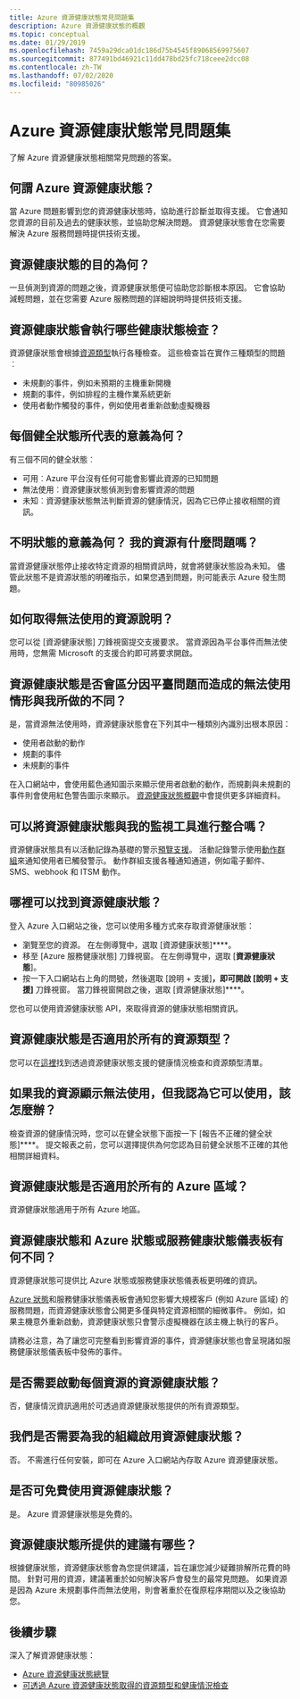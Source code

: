 ```yaml
---
title: Azure 資源健康狀態常見問題集
description: Azure 資源健康狀態的概觀
ms.topic: conceptual
ms.date: 01/29/2019
ms.openlocfilehash: 7459a29dca01dc186d75b4545f89068569975607
ms.sourcegitcommit: 877491bd46921c11dd478bd25fc718ceee2dcc08
ms.contentlocale: zh-TW
ms.lasthandoff: 07/02/2020
ms.locfileid: "80985026"
---
```

# <a name="azure-resource-health-faq"></a>Azure 資源健康狀態常見問題集
了解 Azure 資源健康狀態相關常見問題的答案。

## <a name="what-is-azure-resource-health"></a>何謂 Azure 資源健康狀態？
當 Azure 問題影響到您的資源健康狀態時，協助進行診斷並取得支援。 它會通知您資源的目前及過去的健康狀態，並協助您解決問題。 資源健康狀態會在您需要解決 Azure 服務問題時提供技術支援。  

## <a name="what-is-the-resource-health-intended-for"></a>資源健康狀態的目的為何？
一旦偵測到資源的問題之後，資源健康狀態便可協助您診斷根本原因。 它會協助減輕問題，並在您需要 Azure 服務問題的詳細說明時提供技術支援。

## <a name="what-health-checks-are-performed-by-resource-health"></a>資源健康狀態會執行哪些健康狀態檢查？
資源健康狀態會根據[資源類型](resource-health-checks-resource-types.md)執行各種檢查。 這些檢查旨在實作三種類型的問題︰ 
- 未規劃的事件，例如未預期的主機重新開機
- 規劃的事件，例如排程的主機作業系統更新
- 使用者動作觸發的事件，例如使用者重新啟動虛擬機器

## <a name="what-does-each-of-the-health-status-mean"></a>每個健全狀態所代表的意義為何？
有三個不同的健全狀態︰
- 可用︰Azure 平台沒有任何可能會影響此資源的已知問題
- 無法使用︰資源健康狀態偵測到會影響資源的問題
- 未知︰資源健康狀態無法判斷資源的健康情況，因為它已停止接收相關的資訊。 

## <a name="what-does-the-unknown-status-mean-is-something-wrong-with-my-resource"></a>不明狀態的意義為何？ 我的資源有什麼問題嗎？
當資源健康狀態停止接收特定資源的相關資訊時，就會將健康狀態設為未知。 儘管此狀態不是資源狀態的明確指示，如果您遇到問題，則可能表示 Azure 發生問題。

## <a name="how-can-i-get-help-for-a-resource-that-is-unavailable"></a>如何取得無法使用的資源說明？
您可以從 [資源健康狀態] 刀鋒視窗提交支援要求。 當資源因為平台事件而無法使用時，您無需 Microsoft 的支援合約即可將要求開啟。

## <a name="does-resource-health-differentiate-between-unavailability-caused-by-platform-problems-versus-something-i-did"></a>資源健康狀態是否會區分因平臺問題而造成的無法使用情形與我所做的不同？
是，當資源無法使用時，資源健康狀態會在下列其中一種類別內識別出根本原因： 
-   使用者啟動的動作
-   規劃的事件 
-   未規劃的事件

在入口網站中，會使用藍色通知圖示來顯示使用者啟動的動作，而規劃與未規劃的事件則會使用紅色警告圖示來顯示。 [資源健康狀態概觀](Resource-health-overview.md)中會提供更多詳細資料。  

## <a name="can-i-integrate-resource-health-with-my-monitoring-tools"></a>可以將資源健康狀態與我的監視工具進行整合嗎？
資源健康狀態具有以活動記錄為基礎的警示[預覽支援](resource-health-alert-arm-template-guide.md)。 活動記錄警示使用[動作群組](https://docs.microsoft.com/azure/azure-monitor/platform/action-groups)來通知使用者已觸發警示。 動作群組支援各種通知通道，例如電子郵件、SMS、webhook 和 ITSM 動作。

## <a name="where-do-i-find-resource-health"></a>哪裡可以找到資源健康狀態？
登入 Azure 入口網站之後，您可以使用多種方式來存取資源健康狀態：
- 瀏覽至您的資源。 在左側導覽中，選取 [資源健康狀態]****。
- 移至 [Azure 服務健康狀態] 刀鋒視窗。  在左側導覽中，選取 [**資源健康狀態**]。
- 按一下入口網站右上角的問號，然後選取 [說明 + 支援]****，即可開啟 [說明 + 支援]**** 刀鋒視窗。 當刀鋒視窗開啟之後，選取 [資源健康狀態]****。

您也可以使用資源健康狀態 API，來取得資源的健康狀態相關資訊。

## <a name="is-resource-health-available-for-all-resource-types"></a>資源健康狀態是否適用於所有的資源類型？
您可以在[這裡](resource-health-checks-resource-types.md)找到透過資源健康狀態支援的健康情況檢查和資源類型清單。

## <a name="what-should-i-do-if-my-resource-is-showing-available-but-i-believe-it-is-not"></a>如果我的資源顯示無法使用，但我認為它可以使用，該怎麼辦？
檢查資源的健康情況時，您可以在健全狀態下面按一下 [報告不正確的健全狀態]****。 提交報表之前，您可以選擇提供為何您認為目前健全狀態不正確的其他相關詳細資料。

## <a name="is-resource-health-available-for-all-azure-regions"></a>資源健康狀態是否適用於所有的 Azure 區域？ 
資源健康狀態適用于所有 Azure 地區。

## <a name="how-is-resource-health-different-from-azure-status-or-the-service-health-dashboard"></a>資源健康狀態和 Azure 狀態或服務健康狀態儀表板有何不同？
資源健康狀態可提供比 Azure 狀態或服務健康狀態儀表板更明確的資訊。

[Azure 狀態](https://status.azure.com)和服務健康狀態儀表板會通知您影響大規模客戶 (例如 Azure 區域) 的服務問題，而資源健康狀態會公開更多僅與特定資源相關的細微事件。 例如，如果主機意外重新啟動，資源健康狀態只會警示虛擬機器在該主機上執行的客戶。

請務必注意，為了讓您可完整看到影響資源的事件，資源健康狀態也會呈現諸如服務健康狀態儀表板中發佈的事件。

## <a name="do-i-need-to-activate-resource-health-for-each-resource"></a>是否需要啟動每個資源的資源健康狀態？
否，健康情況資訊適用於可透過資源健康狀態提供的所有資源類型。 

## <a name="do-we-need-to-enable-resource-health-for-my-organization"></a>我們是否需要為我的組織啟用資源健康狀態？
否。  不需進行任何安裝，即可在 Azure 入口網站內存取 Azure 資源健康狀態。

## <a name="is-resource-health-available-free-of-charge"></a>是否可免費使用資源健康狀態？
是。  Azure 資源健康狀態是免費的。

## <a name="what-are-the-recommendations-that-resource-health-provides"></a>資源健康狀態所提供的建議有哪些？
根據健康狀態，資源健康狀態會為您提供建議，旨在讓您減少疑難排解所花費的時間。 針對可用的資源，建議著重於如何解決客戶會發生的最常見問題。 如果資源是因為 Azure 未規劃事件而無法使用，則會著重於在復原程序期間以及之後協助您。 

## <a name="next-steps"></a>後續步驟

深入了解資源健康狀態：
-  [Azure 資源健康狀態總覽](Resource-health-overview.md)
-  [可透過 Azure 資源健康狀態取得的資源類型和健康情況檢查](resource-health-checks-resource-types.md)
